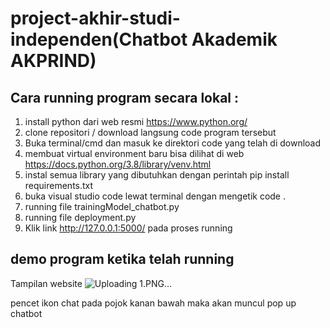 # project-akhir-studi-independen(Chatbot Akademik AKPRIND)


## Cara running program secara lokal :
1. install python dari web resmi https://www.python.org/
2. clone repositori / download langsung code program tersebut
3. Buka terminal/cmd dan masuk ke direktori code yang telah di download
4. membuat virtual environment baru bisa dilihat di web https://docs.python.org/3.8/library/venv.html
5. instal semua library yang dibutuhkan dengan perintah pip install requirements.txt 
6. buka visual studio code lewat terminal dengan mengetik code .
7. running file trainingModel_chatbot.py
8. running file deployment.py
9. Klik link http://127.0.0.1:5000/ pada proses running


## demo program ketika telah running
Tampilan website
![Uploading 1.PNG…]()

pencet ikon chat pada pojok kanan bawah maka akan muncul pop up chatbot
